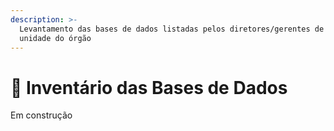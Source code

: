 ```yaml
---
description: >-
  Levantamento das bases de dados listadas pelos diretores/gerentes de cada
  unidade do órgão
---
```


# 💾 Inventário das Bases de Dados

Em construção
